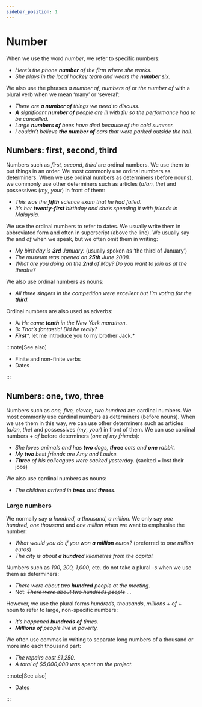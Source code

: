 ```yaml
---
sidebar_position: 1
---
```


# Number

When we use the word *number*, we refer to specific numbers:

- *Here’s the phone **number** of the firm where she works.*
- *She plays in the local hockey team and wears the **number** six.*

We also use the phrases *a number of*, *numbers of* or *the number of* with a plural verb when we mean ‘many’ or ‘several’:

- *There are **a number of** things we need to discuss.*
- ***A*** *significant **number of** people are ill with flu so the performance had to be cancelled.*
- *Large **numbers of** bees have died because of the cold summer.*
- *I couldn’t believe **the number of** cars that were parked outside the hall.*

## Numbers: first, second, third

Numbers such as *first, second*, *third* are ordinal numbers. We use them to put things in an order. We most commonly use ordinal numbers as determiners. When we use ordinal numbers as determiners (before nouns), we commonly use other determiners such as articles (*a/an*, *the*) and possessives (*my*, *your*) in front of them:

- *This was the **fifth** science exam that he had failed.*
- *It’s her **twenty-first** birthday and she’s spending it with friends in Malaysia.*

We use the ordinal numbers to refer to dates. We usually write them in abbreviated form and often in superscript (above the line). We usually say *the* and *of* when we speak, but we often omit them in writing:

- *My birthday is **3rd** January.* (usually spoken as ‘the third of January’)
- *The museum was opened on **25th** June 2008.*
- *What are you doing on the **2nd** of May? Do you want to join us at the theatre?*

We also use ordinal numbers as nouns:

- *All three singers in the competition were excellent but I’m voting for the **third**.*

Ordinal numbers are also used as adverbs:

- A: *He came **tenth** in the New York marathon*.
- B: *That’s fantastic! Did he really?*
- ***First****, let me introduce you to my brother Jack.*

:::note[See also]

- Finite and non-finite verbs
- Dates

:::

## Numbers: one, two, three

Numbers such as *one, five, eleven, two hundred* are cardinal numbers. We most commonly use cardinal numbers as determiners (before nouns). When we use them in this way, we can use other determiners such as articles (*a/an*, *the*) and possessives (*my*, *your*) in front of them. We can use cardinal numbers + *of* before determiners (*one of my friends*):

- *She loves animals and has **two** dogs, **three** cats and **one** rabbit.*
- *My **two** best friends are Amy and Louise.*
- ***Three*** *of his colleagues were sacked yesterday.* (sacked = lost their jobs)

We also use cardinal numbers as nouns:

- *The children arrived in **twos** and **threes**.*

### Large numbers

We normally say *a hundred, a thousand, a million*. We only say *one hundred, one thousand* and *one million* when we want to emphasise the number:

- *What would you do if you won **a*** ***million** euros?* (preferred to *one million euros*)
- *The city is about **a hundred** kilometres from the capital.*

Numbers such as *100, 200, 1,000*, etc. do not take a plural -*s* when we use them as determiners:

- *There were about two **hundred** people at the meeting.*
- Not: *~~There were about two hundreds people~~* …

However, we use the plural forms *hundreds*, *thousands*, *millions* + *of* + noun to refer to large, non-specific numbers:

- *It’s happened **hundreds*** ***of** times.*
- ***Millions*** ***of*** *people live in poverty.*

We often use commas in writing to separate long numbers of a thousand or more into each thousand part:

- *The repairs cost £1,250.*
- *A total of $5,000,000 was spent on the project.*

:::note[See also]

- Dates

:::
